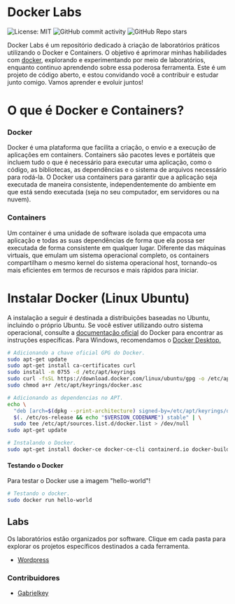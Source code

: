 # Docker Labs

![License: MIT](https://img.shields.io/badge/License-MIT-blue.svg?label=Licença) ![GitHub commit activity](https://img.shields.io/github/commit-activity/t/gabrielkey/Docker-Labs?label=Contribui%C3%A7%C3%B5es) ![GitHub Repo stars](https://img.shields.io/github/stars/gabrielkey/Docker-labs?style=flat&label=Estrelas)


Docker Labs é um repositório dedicado à criação de laboratórios práticos utilizando o Docker e Containers. O objetivo é aprimorar minhas habilidades com [docker](https://www.docker.com), explorando e experimentando por meio de laboratórios, enquanto continuo aprendendo sobre essa poderosa ferramenta. Este é um projeto de código aberto, e estou convidando você a contribuir e estudar junto comigo. Vamos aprender e evoluir juntos!

# O que é Docker e Containers?
### Docker

Docker é uma plataforma que facilita a criação, o envio e a execução de aplicações em containers. Containers são pacotes leves e portáteis que incluem tudo o que é necessário para executar uma aplicação, como o código, as bibliotecas, as dependências e o sistema de arquivos necessário para rodá-la. O Docker usa containers para garantir que a aplicação seja executada de maneira consistente, independentemente do ambiente em que está sendo executada (seja no seu computador, em servidores ou na nuvem).

### Containers
Um container é uma unidade de software isolada que empacota uma aplicação e todas as suas dependências de forma que ela possa ser executada de forma consistente em qualquer lugar. Diferente das máquinas virtuais, que emulam um sistema operacional completo, os containers compartilham o mesmo kernel do sistema operacional host, tornando-os mais eficientes em termos de recursos e mais rápidos para iniciar.

# Instalar Docker (Linux Ubuntu)
A instalação a seguir é destinada a distribuições baseadas no Ubuntu, incluindo o próprio Ubuntu. Se você estiver utilizando outro sistema operacional, consulte a [documentação oficial](https://docs.docker.com/engine/install/ubuntu/) do Docker para encontrar as instruções específicas. Para Windows, recomendamos o [Docker Desktop.](https://docs.docker.com/desktop/setup/install/windows-install/)

```bash
# Adicionando a chave oficial GPG do Docker. 
sudo apt-get update
sudo apt-get install ca-certificates curl
sudo install -m 0755 -d /etc/apt/keyrings
sudo curl -fsSL https://download.docker.com/linux/ubuntu/gpg -o /etc/apt/keyrings/docker.asc
sudo chmod a+r /etc/apt/keyrings/docker.asc

# Adicionando as dependencias no APT.
echo \
  "deb [arch=$(dpkg --print-architecture) signed-by=/etc/apt/keyrings/docker.asc] https://download.docker.com/linux/ubuntu \
  $(. /etc/os-release && echo "$VERSION_CODENAME") stable" | \
  sudo tee /etc/apt/sources.list.d/docker.list > /dev/null
sudo apt-get update

# Instalando o Docker.
sudo apt-get install docker-ce docker-ce-cli containerd.io docker-buildx-plugin docker-compose-plugin -y
```
#### Testando o Docker
Para testar o Docker use a imagem "hello-world"!
```bash
# Testando o docker.
sudo docker run hello-world
```

## Labs

Os laboratórios estão organizados por software. Clique em cada pasta para explorar os projetos específicos destinados a cada ferramenta.

- [Wordpress]()

### Contribuidores

- [Gabrielkey](https://github.com/gabrielkey)
